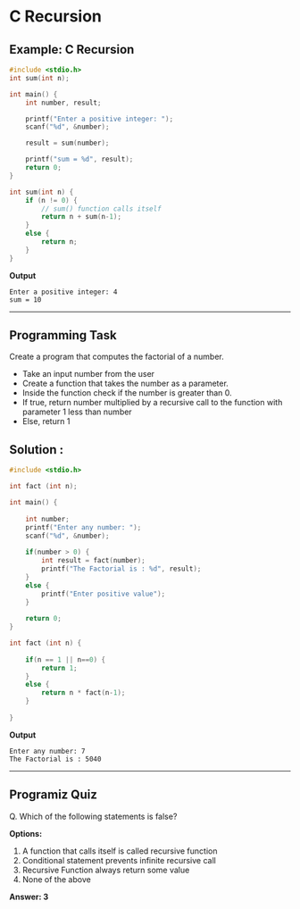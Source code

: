 # C Recursion

 
## Example: C Recursion

```c
#include <stdio.h>
int sum(int n);

int main() {
    int number, result;

    printf("Enter a positive integer: ");
    scanf("%d", &number);

    result = sum(number);

    printf("sum = %d", result);
    return 0;
}

int sum(int n) {
    if (n != 0) {
        // sum() function calls itself
        return n + sum(n-1); 
    }  
    else {
        return n;
    }
}

```
 
**Output**
```
Enter a positive integer: 4
sum = 10

```
 

---
## Programming Task
Create a program that computes the factorial of a number.  
- Take an input number from the user 
- Create a function that takes the number as a parameter. 
- Inside the function check if the number is greater than 0.
- If true, return number multiplied by a recursive call to the function with parameter 1 less than number  
- Else, return 1
 
## Solution :
```c
#include <stdio.h>

int fact (int n);

int main() {
    
    int number;
    printf("Enter any number: ");
    scanf("%d", &number);
    
    if(number > 0) {
        int result = fact(number);
        printf("The Factorial is : %d", result);
    }
    else {
        printf("Enter positive value");
    }
    
    return 0;
}

int fact (int n) {
    
    if(n == 1 || n==0) {
        return 1;
    }
    else {
        return n * fact(n-1);
    }
    
}

```
**Output**
```
Enter any number: 7
The Factorial is : 5040
```
---
 
## Programiz Quiz
 
Q. Which of the following statements is false?

**Options:**
1. A function that calls itself is called recursive function  
1. Conditional statement prevents infinite recursive call  
1. Recursive Function always return some value  
1. None of the above

**Answer: 3**


